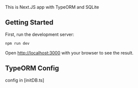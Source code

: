This is Next.JS app with TypeORM and SQLite

## Getting Started

First, run the development server:

```bash
npm run dev
```

Open [http://localhost:3000](http://localhost:3000) with your browser to see the result.

## TypeORM Config

config in [initDB.ts]
